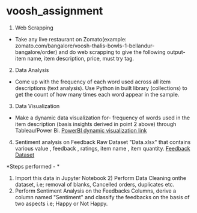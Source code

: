 # voosh_assignment
1. Web Scrapping
- Take any live restaurant on Zomato(example: zomato.com/bangalore/voosh-thalis-bowls-1-bellandur-bangalore/order) and do
 web scrapping to give the following output- item name, item description, price, must try tag.
 
 2. Data Analysis
- Come up with the frequency of each word used across all item descriptions (text analysis). Use Python in built library
 (collections) to get the count of how many times each word appear in the sample.  

3. Data Visualization
- Make a dynamic data visualization for- frequency of words used in the item description (basis insights derived in 
 point 2 above) through Tableau/Power Bi.
 [PowerBI dynamic visualization link](https://public.tableau.com/app/profile/muskan.roy/viz/word_frequency/Sheet1)

4. Sentiment analysis on Feedback
Raw Dataset "Data.xlsx" that contains various value , feedback , ratings, item name , item quantity.
[Feedback Dataset](https://drive.google.com/file/d/1lmEZTG-wd9Uw6NTkZjQO8iAGdMY-3MSY/view) 

*Steps performed - *
1) Import this data in Jupyter Notebook 2) Perform Data Cleaning onthe dataset, i.e; removal of blanks,
Cancelled orders, duplicates etc.
3) Perform Sentiment Analysis on the Feedbacks Columns, derive a column named "Sentiment" and 
classify the feedbacks on the basis of two aspects i.e; Happy or Not Happy.

 
